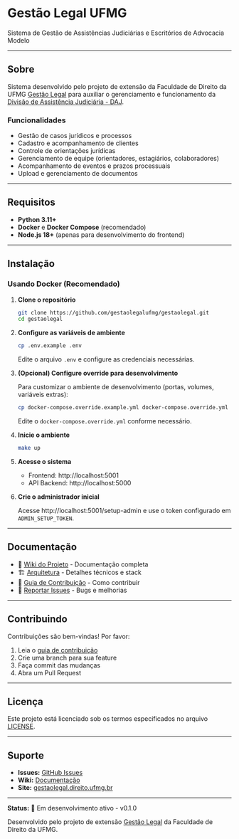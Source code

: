 # Gestão Legal UFMG

Sistema de Gestão de Assistências Judiciárias e Escritórios de Advocacia Modelo

---

## Sobre

Sistema desenvolvido pelo projeto de extensão da Faculdade de Direito da UFMG [Gestão Legal](https://gestaolegal.direito.ufmg.br/) para auxiliar o gerenciamento e funcionamento da [Divisão de Assistência Judiciária - DAJ](https://daj.direito.ufmg.br/).

### Funcionalidades

- Gestão de casos jurídicos e processos
- Cadastro e acompanhamento de clientes
- Controle de orientações jurídicas
- Gerenciamento de equipe (orientadores, estagiários, colaboradores)
- Acompanhamento de eventos e prazos processuais
- Upload e gerenciamento de documentos

---

## Requisitos

- **Python 3.11+**
- **Docker** e **Docker Compose** (recomendado)
- **Node.js 18+** (apenas para desenvolvimento do frontend)

---

## Instalação

### Usando Docker (Recomendado)

1. **Clone o repositório**
   ```bash
   git clone https://github.com/gestaolegalufmg/gestaolegal.git
   cd gestaolegal
   ```

2. **Configure as variáveis de ambiente**
   ```bash
   cp .env.example .env
   ```

   Edite o arquivo `.env` e configure as credenciais necessárias.

3. **(Opcional) Configure override para desenvolvimento**

   Para customizar o ambiente de desenvolvimento (portas, volumes, variáveis extras):
   ```bash
   cp docker-compose.override.example.yml docker-compose.override.yml
   ```

   Edite o `docker-compose.override.yml` conforme necessário.

4. **Inicie o ambiente**
   ```bash
   make up
   ```

5. **Acesse o sistema**
   - Frontend: http://localhost:5001
   - API Backend: http://localhost:5000

6. **Crie o administrador inicial**

   Acesse http://localhost:5001/setup-admin e use o token configurado em `ADMIN_SETUP_TOKEN`.

---

## Documentação

- 📖 [Wiki do Projeto](https://github.com/gestaolegalufmg/gestaolegal/wiki) - Documentação completa
- 🏗️ [Arquitetura](https://github.com/gestaolegalufmg/gestaolegal/wiki/Arquitetura) - Detalhes técnicos e stack
- 🔧 [Guia de Contribuição](CONTRIBUTING.md) - Como contribuir
- 🐛 [Reportar Issues](https://github.com/gestaolegalufmg/gestaolegal/issues) - Bugs e melhorias

---

## Contribuindo

Contribuições são bem-vindas! Por favor:

1. Leia o [guia de contribuição](CONTRIBUTING.md)
2. Crie uma branch para sua feature
3. Faça commit das mudanças
4. Abra um Pull Request

---

## Licença

Este projeto está licenciado sob os termos especificados no arquivo [LICENSE](LICENSE).

---

## Suporte

- **Issues:** [GitHub Issues](https://github.com/gestaolegalufmg/gestaolegal/issues)
- **Wiki:** [Documentação](https://github.com/gestaolegalufmg/gestaolegal/wiki)
- **Site:** [gestaolegal.direito.ufmg.br](https://gestaolegal.direito.ufmg.br/)

---

**Status:** 🚧 Em desenvolvimento ativo - v0.1.0

Desenvolvido pelo projeto de extensão [Gestão Legal](https://gestaolegal.direito.ufmg.br/) da Faculdade de Direito da UFMG.
